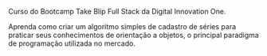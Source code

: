 Curso do Bootcamp Take Blip Full Stack da Digital Innovation One.

Aprenda como criar um algoritmo simples de cadastro de séries para praticar seus conhecimentos de orientação a objetos, o principal paradigma de programação utilizada no mercado. 
